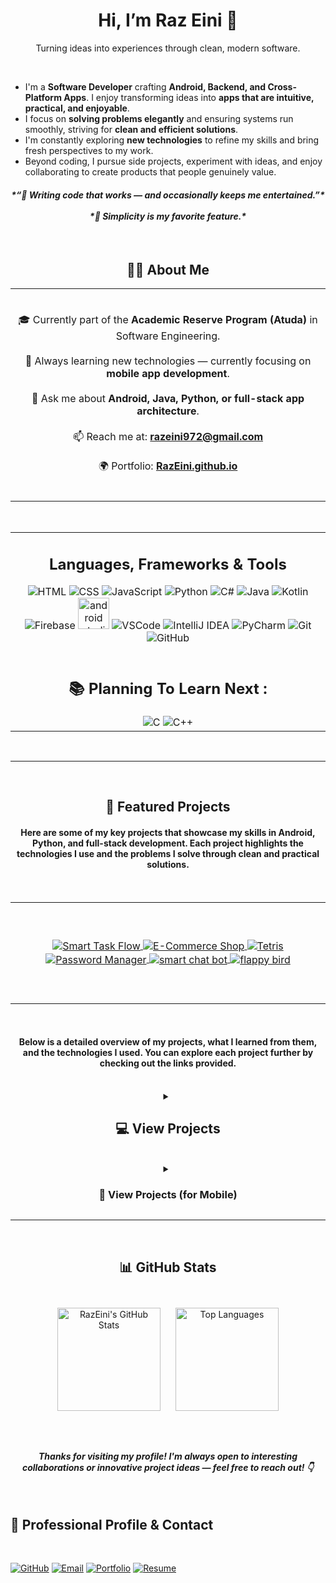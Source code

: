 <h1 align="center">
  Hi, I’m Raz Eini 👋
</h1>

<p align="center">Turning ideas into experiences through clean, modern software.</p>

<br/>

<ul>
<li>I'm a <strong>Software Developer</strong> crafting <strong>Android, Backend, and Cross-Platform Apps</strong>. I enjoy transforming ideas into <strong>apps that are intuitive, practical, and enjoyable</strong>.</li>
<li>I focus on <strong>solving problems elegantly</strong> and ensuring systems run smoothly, striving for <strong>clean and efficient solutions</strong>.</li>
<li>I'm constantly exploring <strong>new technologies</strong> to refine my skills and bring fresh perspectives to my work.</li>
<li>Beyond coding, I pursue side projects, experiment with ideas, and enjoy collaborating to create products that people genuinely value.</li>
</ul>

<h4 align="center">
  <i>*“🧠 Writing code that works — and occasionally keeps me entertained.”*<br><br>
  *🧩 Simplicity is my favorite feature.*</i>
</h4>

<br/>

<h2 align="center">👨‍💻 About Me</h2>

<div align="center">

<table>
<tr>
<td align="center" width="999">
<br/>

🎓 Currently part of the <strong>Academic Reserve Program (Atuda)</strong> in Software Engineering.<br><br>
🚀 Always learning new technologies — currently focusing on <strong>mobile app development</strong>.<br><br>
💬 Ask me about <strong>Android, Java, Python, or full-stack app architecture</strong>.<br><br>
📫 Reach me at: <a href="mailto:razeini972@gmail.com"><strong>razeini972@gmail.com</strong></a><br><br>
🌍 Portfolio: <a href="https://RazEini.github.io" target="_blank"><strong>RazEini.github.io</strong></a><br><br>

</td>
</tr>
</table>

</div>

<br/>

<table>
<tr>
<td width="999">
<h2 align="center">Languages, Frameworks & Tools</h2>
<div align="center">
  <img src="https://skillicons.dev/icons?i=html" alt="HTML" />
  <img src="https://skillicons.dev/icons?i=css" alt="CSS" />
  <img src="https://skillicons.dev/icons?i=javascript" alt="JavaScript" />
  <img src="https://skillicons.dev/icons?i=python" alt="Python" />
  <img src="https://skillicons.dev/icons?i=cs" alt="C#" />
  <img src="https://skillicons.dev/icons?i=java" alt="Java" />
  <img src="https://skillicons.dev/icons?i=kotlin" alt="Kotlin" />
  <img src="https://skillicons.dev/icons?i=firebase" alt="Firebase" />
  <img src="https://upload.wikimedia.org/wikipedia/commons/thumb/5/55/Android_Studio_Logo_%282023%29.svg/800px-Android_Studio_Logo_%282023%29.svg.png" alt="android studio" height="50" />
  <img src="https://skillicons.dev/icons?i=vscode" alt="VSCode" />
  <img src="https://skillicons.dev/icons?i=idea" alt="IntelliJ IDEA" />
  <img src="https://skillicons.dev/icons?i=pycharm" alt="PyCharm" />
  <img src="https://skillicons.dev/icons?i=git" alt="Git" />
  <img src="https://skillicons.dev/icons?i=github" alt="GitHub" />
</div>

<br/>

<h2 align="center">📚 Planning To Learn Next : </h2>
<div align="center">
  <img src="https://skillicons.dev/icons?i=c" alt="C" />
  <img src="https://skillicons.dev/icons?i=cpp" alt="C++" />
</div>
</td>
</tr>
</table>

<br/>

<hr/>

<br/>

<h2 align="center">🚀 Featured Projects</h2>

<h4 align="center">
  Here are some of my key projects that showcase my skills in Android, Python, and full-stack development.
  Each project highlights the technologies I use and the problems I solve through clean and practical solutions.
</h4>

<br/>

<table>
<tr>
<td align="center" width="999">

<br/>

<br/>

<p align="center">
  <a href="https://github.com/RazEini/Smart_Task_Flow">
    <picture>
      <source media="(prefers-color-scheme: dark)" 
              srcset="https://github-readme-stats.vercel.app/api/pin/?username=RazEini&repo=Smart_Task_Flow&theme=tokyonight&cache_seconds=0" />
      <source media="(prefers-color-scheme: light)" 
              srcset="https://github-readme-stats.vercel.app/api/pin/?username=RazEini&repo=Smart_Task_Flow&theme=default&cache_seconds=0" />
      <img src="https://github-readme-stats.vercel.app/api/pin/?username=RazEini&repo=Smart_Task_Flow&cache_seconds=0" 
           alt="Smart Task Flow" style="border:0; vertical-align:middle;" />
    </picture>
  </a>

  <a href="https://github.com/RazEini/e_commerce_shop">
    <picture>
      <source media="(prefers-color-scheme: dark)" 
              srcset="https://github-readme-stats.vercel.app/api/pin/?username=RazEini&repo=e_commerce_shop&theme=tokyonight&cache_seconds=0" />
      <source media="(prefers-color-scheme: light)" 
              srcset="https://github-readme-stats.vercel.app/api/pin/?username=RazEini&repo=e_commerce_shop&theme=default&cache_seconds=0" />
      <img src="https://github-readme-stats.vercel.app/api/pin/?username=RazEini&repo=e_commerce_shop&cache_seconds=0" 
           alt="E-Commerce Shop" style="border:0; vertical-align:middle;" />
    </picture>
  </a>

  <a href="https://github.com/RazEini/Tetris">
    <picture>
      <source media="(prefers-color-scheme: dark)" 
              srcset="https://github-readme-stats.vercel.app/api/pin/?username=RazEini&repo=Tetris&theme=tokyonight&cache_seconds=0" />
      <source media="(prefers-color-scheme: light)" 
              srcset="https://github-readme-stats.vercel.app/api/pin/?username=RazEini&repo=Tetris&theme=default&cache_seconds=0" />
      <img src="https://github-readme-stats.vercel.app/api/pin/?username=RazEini&repo=Tetris&cache_seconds=0" 
           alt="Tetris" style="border:0; vertical-align:middle;" />
    </picture>
  </a>

  <a href="https://github.com/RazEini/Password_Manager">
    <picture>
      <source media="(prefers-color-scheme: dark)" 
              srcset="https://github-readme-stats.vercel.app/api/pin/?username=RazEini&repo=Password_Manager&theme=tokyonight&cache_seconds=0" />
      <source media="(prefers-color-scheme: light)" 
              srcset="https://github-readme-stats.vercel.app/api/pin/?username=RazEini&repo=Password_Manager&theme=default&cache_seconds=0" />
      <img src="https://github-readme-stats.vercel.app/api/pin/?username=RazEini&repo=Password_Manager&cache_seconds=0" 
           alt="Password Manager" style="border:0; vertical-align:middle;" />
    </picture>
  </a>
  
  <a href="https://github.com/RazEini/smart_chat_bot">
    <picture>
      <source media="(prefers-color-scheme: dark)" 
              srcset="https://github-readme-stats.vercel.app/api/pin/?username=RazEini&repo=smart_chat_bot&theme=tokyonight&cache_seconds=0" />
      <source media="(prefers-color-scheme: light)" 
              srcset="https://github-readme-stats.vercel.app/api/pin/?username=RazEini&repo=smart_chat_bot&theme=default&cache_seconds=0" />
      <img src="https://github-readme-stats.vercel.app/api/pin/?username=RazEini&repo=smart_chat_bot&cache_seconds=0" 
           alt="smart chat bot" style="border:0; vertical-align:middle;" />
    </picture>
  </a>

  <a href="https://github.com/RazEini/flappy-bird">
    <picture>
      <source media="(prefers-color-scheme: dark)" 
              srcset="https://github-readme-stats.vercel.app/api/pin/?username=RazEini&repo=flappy-bird&theme=tokyonight&cache_seconds=0" />
      <source media="(prefers-color-scheme: light)" 
              srcset="https://github-readme-stats.vercel.app/api/pin/?username=RazEini&repo=flappy-bird&theme=default&cache_seconds=0" />
      <img src="https://github-readme-stats.vercel.app/api/pin/?username=RazEini&repo=flappy-bird&cache_seconds=0" 
           alt="flappy bird" style="border:0; vertical-align:middle;" />
    </picture>
  </a>
</p>

<br/>

<br/>

</td>
</tr>
</table>

<br/>

<h4 align="center">
  Below is a detailed overview of my projects, what I learned from them, and the technologies I used.
  You can explore each project further by checking out the links provided.
</h4>

<br/>

<details>
  <summary align="center"><h2>💻 View Projects</h2></b></summary>
<h2 align="center">📂 Projects & Learnings</h2>

<!-- Desktop Table -->
<div align="center">
  <table align="center">
    <thead>
      <tr>
        <th>Project</th>
        <th>What I Learned</th>
        <th>Technologies</th>
        <th>Description</th>
        <th>Link</th>
      </tr>
    </thead>
    <tbody>
      <tr>
        <td>E-Commerce Shop</td>
        <td>User authentication, live cart, admin panel, real-time database, smart & voice search</td>
        <td align="center">
          <img src="https://skillicons.dev/icons?i=java" height="40" />
          <img src="https://skillicons.dev/icons?i=firebase" height="40" />
          <img src="https://upload.wikimedia.org/wikipedia/commons/thumb/5/55/Android_Studio_Logo_%282023%29.svg/800px-Android_Studio_Logo_%282023%29.svg.png" alt="android studio" height="40" />
        </td>
        <td>Online Android store app with client & user panels, admin dashboard, live shopping cart, notifications, and full Firebase integration</td>
        <td align="center"><img src="https://cdn.jsdelivr.net/gh/simple-icons/simple-icons/icons/github.svg" height="20" />
          <a href="https://github.com/RazEini/e_commerce_shop" target="_blank">GitHub</a></td>
      </tr>
      <tr>
        <td>Tetris Game</td>
        <td>Game loops, animations, event handling, OOP, leaderboard system</td>
        <td align="center">
          <img src="https://skillicons.dev/icons?i=python" height="40" />
        </td>
        <td>Classic desktop Tetris game with smooth animations, music, multiple difficulty levels, and interactive leaderboard</td>
        <td align="center"><img src="https://cdn.jsdelivr.net/gh/simple-icons/simple-icons/icons/github.svg" height="20" />
          <a href="https://github.com/RazEini/Tetris" target="_blank">GitHub</a></td>
      </tr>
      <tr>
        <td>TaskFlow – Smart Task Manager</td>
        <td>Jetpack Compose UI, MVVM, rule-based task prioritization, state management</td>
        <td align="center">
          <img src="https://skillicons.dev/icons?i=kotlin" height="40" />
          <img src="https://skillicons.dev/icons?i=firebase" height="40" />
          <img src="https://upload.wikimedia.org/wikipedia/commons/thumb/5/55/Android_Studio_Logo_%282023%29.svg/800px-Android_Studio_Logo_%282023%29.svg.png" alt="android studio" height="40" />
        </td>
        <td>Smart task manager app with automated prioritization, category filtering, dashboard overview, and task CRUD operations</td>
        <td align="center"><img src="https://cdn.jsdelivr.net/gh/simple-icons/simple-icons/icons/github.svg" height="20" />
          <a href="https://github.com/RazEini/Smart_Task_Flow" target="_blank">GitHub</a></td>
      </tr>
      <tr>
        <td>Python Password Manager</td>
        <td>Encryption (AES-128-GCM), secure storage, CLI & GUI development, master password, password strength validation</td>
        <td align="center">
          <img src="https://skillicons.dev/icons?i=python" height="40" />
        </td>
        <td>Secure password manager with encrypted JSON Vault, CLI & GUI interfaces, master password, password generation, and copy-to-clipboard functionality</td>
        <td align="center"><img src="https://cdn.jsdelivr.net/gh/simple-icons/simple-icons/icons/github.svg" height="20" />
          <a href="https://github.com/RazEini/Password_Manager" target="_blank">GitHub</a></td>
      </tr>
      <tr>
        <td>SmartChat — Secure Hebrew Chatbot</td>
        <td>Secure API integration, Flask backend, HTML/JS frontend, managing multiple chat sessions, saving chat history</td>
        <td align="center">
          <img src="https://skillicons.dev/icons?i=python" height="40" />
          <img src="https://skillicons.dev/icons?i=flask" height="40" />
          <img src="https://skillicons.dev/icons?i=html" height="40" />
          <img src="https://skillicons.dev/icons?i=css" height="40" />
          <img src="https://skillicons.dev/icons?i=js" height="40" />
        </td>
        <td>Hebrew chatbot with secure OpenAI integration, local chat history saving, interactive frontend, and responsive UI</td>
        <td align="center">
          <img src="https://cdn.jsdelivr.net/gh/simple-icons/simple-icons/icons/github.svg" height="20" />
          <a href="https://github.com/RazEini/smart_chat_bot" target="_blank">GitHub</a>
        </td>
      </tr>
      <tr>
        <td>Flappy Bird App</td>
        <td>Tap to make the bird jump, dynamic obstacles, score tracking, multiple lives, simple physics with gravity, animated sprite</td>
        <td align="center">
          <img src="https://skillicons.dev/icons?i=kotlin" height="40" />
          <img src="https://upload.wikimedia.org/wikipedia/commons/thumb/5/55/Android_Studio_Logo_%282023%29.svg/800px-Android_Studio_Logo_%282023%29.svg.png" alt="android studio" height="40" />
        </td>
        <td>Mobile game – a Jetpack Compose implementation of the classic Flappy Bird game with start screen, gameplay, game over screen, and high score system</td>
        <td align="center">
          <img src="https://cdn.jsdelivr.net/gh/simple-icons/simple-icons/icons/github.svg" height="20" />
          <a href="https://github.com/RazEini/Flappy-Bird" target="_blank">GitHub</a>
        </td>
      </tr>
    </tbody>
  </table>
</div>
</details>

<br/>

<details>
  <summary align="center"><h3>📱 View Projects (for Mobile)</h3></b></summary>
  <br/>

  <h2 align="center">📂 Projects & Learnings</h2>

  <details>
    <summary><b>E-Commerce Shop</b></summary>
    <p><i>Android app with real-time shopping and admin panel.</i></p>
    <table>
      <tr>
        <td><b>What I Learned:</b></td>
        <td>User authentication, live cart, admin panel, real-time database, smart & voice search</td>
      </tr>
      <tr>
        <td><b>Technologies:</b></td>
        <td>
          <img src="https://skillicons.dev/icons?i=java" height="30" />
          <img src="https://skillicons.dev/icons?i=firebase" height="30" />
          <img src="https://upload.wikimedia.org/wikipedia/commons/thumb/5/55/Android_Studio_Logo_%282023%29.svg/800px-Android_Studio_Logo_%282023%29.svg.png" alt="android studio" height="30" />
        </td>
      </tr>
      <tr>
        <td><b>Description:</b></td>
        <td>Online Android store app with client & user panels, admin dashboard, live shopping cart, notifications, and full Firebase integration</td>
      </tr>
      <tr>
        <td><b>Link:</b></td>
        <td>
          <a href="https://github.com/RazEini/e_commerce_shop" target="_blank">
            <img src="https://cdn.jsdelivr.net/gh/simple-icons/simple-icons/icons/github.svg" height="20" />
            GitHub Repo
          </a>
        </td>
      </tr>
    </table>
  </details>

  <br/>

  <details>
    <summary><b>Tetris Game</b></summary>
    <p><i>Classic desktop game built with Python and Pygame, featuring smooth animations and multiple levels.</i></p>
    <table>
      <tr>
        <td><b>What I Learned:</b></td>
        <td>Game loops, animations, event handling, OOP, leaderboard system</td>
      </tr>
      <tr>
        <td><b>Technologies:</b></td>
        <td>
          <img src="https://skillicons.dev/icons?i=python" height="30" />
        </td>
      </tr>
      <tr>
        <td><b>Description:</b></td>
        <td>Classic desktop Tetris game with smooth animations, music, multiple difficulty levels, and interactive leaderboard</td>
      </tr>
      <tr>
        <td><b>Link:</b></td>
        <td>
          <a href="https://github.com/RazEini/Tetris" target="_blank">
            <img src="https://cdn.jsdelivr.net/gh/simple-icons/simple-icons/icons/github.svg" height="20" />
            GitHub Repo
          </a>
        </td>
      </tr>
    </table>
  </details>

  <br/>

  <details>
    <summary><b>TaskFlow – Smart Task Manager</b></summary>
    <p><i>Intelligent Android task manager with automated prioritization and a clean Jetpack Compose UI.</i></p>
    <table>
      <tr>
        <td><b>What I Learned:</b></td>
        <td>Jetpack Compose UI, MVVM, rule-based task prioritization, state management</td>
      </tr>
      <tr>
        <td><b>Technologies:</b></td>
        <td>
          <img src="https://skillicons.dev/icons?i=kotlin" height="30" />
          <img src="https://skillicons.dev/icons?i=firebase" height="30" />
          <img src="https://upload.wikimedia.org/wikipedia/commons/thumb/5/55/Android_Studio_Logo_%282023%29.svg/800px-Android_Studio_Logo_%282023%29.svg.png" alt="android studio" height="30" />
        </td>
      </tr>
      <tr>
        <td><b>Description:</b></td>
        <td>Smart task manager app with automated prioritization, category filtering, dashboard overview, and task CRUD operations</td>
      </tr>
      <tr>
        <td><b>Link:</b></td>
        <td>
          <a href="https://github.com/RazEini/Smart_Task_Flow" target="_blank">
            <img src="https://cdn.jsdelivr.net/gh/simple-icons/simple-icons/icons/github.svg" height="20" />
            GitHub Repo
          </a>
        </td>
      </tr>
    </table>
  </details>

  <br/>

  <details>
    <summary><b>Python Password Manager</b></summary>
    <p><i>Secure password manager with AES encryption and dual CLI/GUI interfaces.</i></p>
    <table>
      <tr>
        <td><b>What I Learned:</b></td>
        <td>Encryption (AES-128-GCM), secure storage, CLI & GUI development, master password, password strength validation</td>
      </tr>
      <tr>
        <td><b>Technologies:</b></td>
        <td>
          <img src="https://skillicons.dev/icons?i=python" height="30" />
        </td>
      </tr>
      <tr>
        <td><b>Description:</b></td>
        <td>Secure password manager with encrypted JSON Vault, CLI & GUI interfaces, master password, password generation, and copy-to-clipboard functionality</td>
      </tr>
      <tr>
        <td><b>Link:</b></td>
        <td>
          <a href="https://github.com/RazEini/Password_Manager" target="_blank">
            <img src="https://cdn.jsdelivr.net/gh/simple-icons/simple-icons/icons/github.svg" height="20" />
            GitHub Repo
          </a>
        </td>
      </tr>
    </table>
  </details>

  <br/>
  
  <details>
    <summary><b>SmartChat — Secure Hebrew Chatbot</b></summary>
    <p><i>Hebrew chatbot with Flask backend, interactive HTML/JS frontend, and secure OpenAI API integration.</i></p>
    <table>
      <tr>
        <td><b>What I Learned:</b></td>
        <td>Secure API integration, managing multiple chat sessions, local chat history saving, responsive UI</td>
      </tr>
      <tr>
        <td><b>Technologies:</b></td>
        <td>
          <img src="https://skillicons.dev/icons?i=python" height="30" />
          <img src="https://skillicons.dev/icons?i=flask" height="30" />
          <img src="https://skillicons.dev/icons?i=html" height="30" />
          <img src="https://skillicons.dev/icons?i=css" height="30" />
          <img src="https://skillicons.dev/icons?i=js" height="30" />
        </td>
      </tr>
      <tr>
        <td><b>Description:</b></td>
        <td>Hebrew chatbot with secure OpenAI integration, local chat history saving, interactive frontend, and responsive UI</td>
      </tr>
      <tr>
        <td><b>Link:</b></td>
        <td>
          <a href="https://github.com/RazEini/smart_chat_bot" target="_blank">
            <img src="https://cdn.jsdelivr.net/gh/simple-icons/simple-icons/icons/github.svg" height="20" />
            GitHub Repo
          </a>
        </td>
      </tr>
    </table>
  </details>

  <br/>

  <details>
  <summary><b>Flappy Bird App</b></summary>
  <p><i>Mobile game – Jetpack Compose implementation of the classic Flappy Bird with start screen, gameplay, game over screen, and high score system.</i></p>
  <table>
    <tr>
      <td><b>What I Learned:</b></td>
      <td>Tap to make the bird jump, dynamic obstacles with random heights, score tracking & high score system, multiple lives, simple physics with gravity, animated bird sprite</td>
    </tr>
    <tr>
      <td><b>Technologies:</b></td>
      <td>
        <img src="https://skillicons.dev/icons?i=kotlin" height="30" />
        <img src="https://upload.wikimedia.org/wikipedia/commons/thumb/5/55/Android_Studio_Logo_%282023%29.svg/800px-Android_Studio_Logo_%282023%29.svg.png" alt="android studio" height="30" />
      </td>
    </tr>
    <tr>
      <td><b>Description:</b></td>
      <td>Classic Flappy Bird mobile game built with Jetpack Compose, featuring dynamic pipes, start/game over screens, score tracking, multiple lives, and smooth animations</td>
    </tr>
    <tr>
      <td><b>Link:</b></td>
      <td>
        <a href="https://github.com/RazEini/Flappy-Bird" target="_blank">
          <img src="https://cdn.jsdelivr.net/gh/simple-icons/simple-icons/icons/github.svg" height="20" />
          GitHub Repo
        </a>
      </td>
    </tr>
  </table>
</details>

</details>

<hr/>

<br/>

<h2 align="center">📊 GitHub Stats</h2>
<br/>

<div align="center">

  <!-- GitHub Stats -->
  <picture>
    <source 
      media="(prefers-color-scheme: dark)" 
      srcset="https://github-readme-stats.vercel.app/api?username=RazEini&show_icons=true&rank_icon=github&include_all_commits=true&count_private=true&theme=tokyonight&bg_color=00000000" 
    />
    <source 
      media="(prefers-color-scheme: light)" 
      srcset="https://github-readme-stats.vercel.app/api?username=RazEini&show_icons=true&rank_icon=github&include_all_commits=true&count_private=true&theme=default&bg_color=ffffff" 
    />
    <img 
      src="https://github-readme-stats.vercel.app/api?username=RazEini&show_icons=true&rank_icon=github&include_all_commits=true&count_private=true&theme=tokyonight" 
      alt="RazEini's GitHub Stats" 
      height="165px" 
      style="border:0; vertical-align:middle; margin: 10px;" 
    />
  </picture>

  <!-- Top Languages -->
  <picture>
    <source 
      media="(prefers-color-scheme: dark)" 
      srcset="https://github-readme-stats.vercel.app/api/top-langs?username=RazEini&layout=compact&langs_count=8&theme=tokyonight&bg_color=00000000" 
    />
    <source 
      media="(prefers-color-scheme: light)" 
      srcset="https://github-readme-stats.vercel.app/api/top-langs?username=RazEini&layout=compact&langs_count=8&theme=default&bg_color=ffffff" 
    />
    <img 
      src="https://github-readme-stats.vercel.app/api/top-langs?username=RazEini&layout=compact" 
      alt="Top Languages" 
      height="165px" 
      style="border:0; vertical-align:middle; margin: 10px;" 
    />
  </picture>

</div>

<br/>

<br/>

<p><i><h4 align="center">Thanks for visiting my profile! I'm always open to interesting collaborations or innovative project ideas — feel free to reach out! 👇</h4></i></p>

<br/>

<h2>📌 Professional Profile & Contact</h2>

<br/>

[![GitHub](https://img.shields.io/badge/GitHub-24292e?style=for-the-badge&logo=github&logoColor=white)](https://github.com/RazEini)
[![Email](https://img.shields.io/badge/Email-D14836?style=for-the-badge&logo=gmail&logoColor=white)](mailto:razeini972@gmail.com)
[![Portfolio](https://img.shields.io/badge/Portfolio-000000?style=for-the-badge&logo=website&logoColor=white)](https://RazEini.github.io)
[![Resume](https://img.shields.io/badge/Download_Resume-1E90FF?style=for-the-badge&logo=file-pdf&logoColor=white)](https://github.com/RazEini/RazEini/raw/main/RazEini_resume.pdf)
